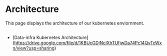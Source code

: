 # Architecture

This page displays the architecture of our kubernetes enviornment.

##
- [Data-infra Kubernetes Architecture] (https://drive.google.com/file/d/1KBUcGDjNcIXhTUfjwDa74Pc14QvTcWxn/view?usp=sharing)
